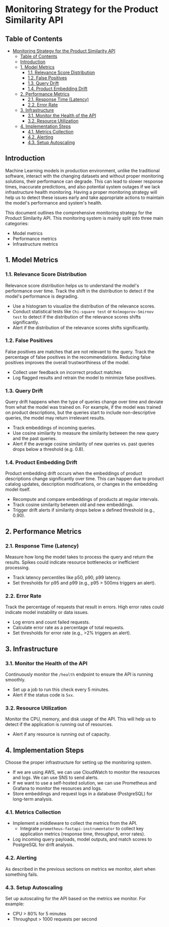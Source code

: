 # Monitoring Strategy for the Product Similarity API

## Table of Contents

- [Monitoring Strategy for the Product Similarity API](#monitoring-strategy-for-the-product-similarity-api)
  - [Table of Contents](#table-of-contents)
  - [Introduction](#introduction)
  - [1. Model Metrics](#1-model-metrics)
    - [1.1. Relevance Score Distribution](#11-relevance-score-distribution)
    - [1.2. False Positives](#12-false-positives)
    - [1.3. Query Drift](#13-query-drift)
    - [1.4. Product Embedding Drift](#14-product-embedding-drift)
  - [2. Performance Metrics](#2-performance-metrics)
    - [2.1. Response Time (Latency)](#21-response-time-latency)
    - [2.2. Error Rate](#22-error-rate)
  - [3. Infrastructure](#3-infrastructure)
    - [3.1. Monitor the Health of the API](#31-monitor-the-health-of-the-api)
    - [3.2. Resource Utilization](#32-resource-utilization)
  - [4. Implementation Steps](#4-implementation-steps)
    - [4.1. Metrics Collection](#41-metrics-collection)
    - [4.2. Alerting](#42-alerting)
    - [4.3. Setup Autoscaling](#43-setup-autoscaling)

## Introduction
Machine Learning models in production environment, unlike the traditional software, interact with the changing datasets and without proper monitoring solutions, their performance can degrade. This can lead to slower response times, inaccurate predictions, and also potential system outages if we lack infrastructure health monitoring. Having a proper monitoring strategy will help us to detect these issues early and take appropriate actions to maintain the model's performance and system's health.

This document outlines the comprehensive monitoring strategy for the Product Similarity API. This monitoring system is mainly split into three main categories:
- Model metrics
- Performance metrics
- Infrastructure metrics

## 1. Model Metrics

### 1.1. Relevance Score Distribution
Relevance score distribution helps us to understand the model's performance over time. Track the shift in the distribution to detect if the model's performance is degrading.
- Use a histogram to visualize the distribution of the relevance scores.
- Conduct statistical tests like `Chi-square test` or `Kolmogorov-Smirnov test` to detect if the distribution of the relevance scores shifts significantly.
- Alert if the distribution of the relevance scores shifts significantly.

### 1.2. False Positives
False positives are matches that are not relevant to the query. Track the percentage of false positives in the recommendations. Reducing false positives improves the overall trustworthiness of the model.
- Collect user feedback on incorrect product matches
- Log flagged results and retrain the model to minimize false positives.

### 1.3. Query Drift
Query drift happens when the type of queries change over time and deviate from what the model was trained on. For example, if the model was trained on product descriptions, but the queries start to include non-descriptive queries, the model may return irrelevant results.
- Track embeddings of incoming queries.
- Use cosine similarity to measure the similarity between the new query and the past queries.
- Alert if the average cosine similarity of new queries vs. past queries drops below a threshold (e.g. 0.8).

### 1.4. Product Embedding Drift

Product embedding drift occurs when the embeddings of product descriptions change significantly over time. This can happen due to product catalog updates, description modifications, or changes in the embedding model itself.
- Recompute and compare embeddings of products at regular intervals.
- Track cosine similarity between old and new embeddings.
- Trigger drift alerts if similarity drops below a defined threshold (e.g., 0.90).

## 2. Performance Metrics

### 2.1. Response Time (Latency)
Measure how long the model takes to process the query and return the results. Spikes could indicate resource bottlenecks or inefficient processing.
- Track latency percentiles like p50, p90, p99 latency.
- Set thresholds for p95 and p99 (e.g., p95 > 500ms triggers an alert).

### 2.2. Error Rate
Track the percentage of requests that result in errors. High error rates could indicate model instability or data issues.
- Log errors and count failed requests.
- Calculate error rate as a percentage of total requests.
- Set thresholds for error rate (e.g., >2% triggers an alert).

## 3. Infrastructure

### 3.1. Monitor the Health of the API
Continuously monitor the `/health` endpoint to ensure the API is running smoothly.
- Set up a job to run this check every 5 minutes.
- Alert if the status code is `5xx`.

### 3.2. Resource Utilization
Monitor the CPU, memory, and disk usage of the API. This will help us to detect if the application is running out of resources.
- Alert if any resource is running out of capacity.


## 4. Implementation Steps
Choose the proper infrastructure for setting up the monitoring system.
- If we are using AWS, we can use CloudWatch to monitor the resources and logs. We can use SNS to send alerts.
- If we want to use a self-hosted solution, we can use Prometheus and Grafana to monitor the resources and logs.
- Store embeddings and request logs in a database (PostgreSQL) for long-term analysis.

### 4.1. Metrics Collection
- Implement a middleware to collect the metrics from the API.
  - Integrate `prometheus-fastapi-instrumentator` to collect key application metrics (response time, throughput, error rates).
- Log incoming query payloads, model outputs, and match scores to PostgreSQL for drift analysis.

### 4.2. Alerting
As described in the previous sections on metrics we monitor, alert when something fails.

### 4.3. Setup Autoscaling
Set up autoscaling for the API based on the metrics we monitor. For example:
- CPU > 80% for 5 minutes
- Throughput > 1000 requests per second
